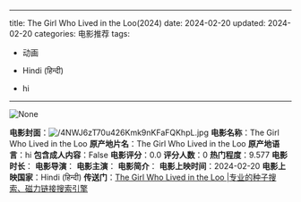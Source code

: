 
---
title: The Girl Who Lived in the Loo(2024)
date: 2024-02-20
updated: 2024-02-20
categories: 电影推荐
tags:

- 动画

- Hindi (हिन्दी)
- hi
---

<img src="https://image.tmdb.org/t/p/originalNone" alt="None" title="None">

**电影封面**：<img src="https://image.tmdb.org/t/p/w200/4NWJ6zT70u426Kmk9nKFaFQKhpL.jpg" alt="/4NWJ6zT70u426Kmk9nKFaFQKhpL.jpg" title="/4NWJ6zT70u426Kmk9nKFaFQKhpL.jpg">
**电影名称**：The Girl Who Lived in the Loo
**原产地片名**：The Girl Who Lived in the Loo
**原产地语言**：hi
**包含成人内容**：False
**电影评分**：0.0
**评分人数**：0
**热门程度**：9.577
**电影时长**：
**电影导演**：
**电影主演**：
**电影简介**：
**电影上映时间**：2024-02-20
**电影上映国家**：Hindi (हिन्दी)
**传送门**：[The Girl Who Lived in the Loo |专业的种子搜索、磁力链接搜索引擎](https://movie.amd794.com:2083/?search=The%20Girl%20Who%20Lived%20in%20the%20Loo&ordering=&mode=match_phrase&page_size=10&page=1)


